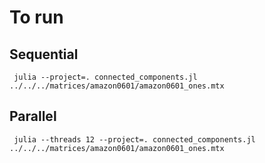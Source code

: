 # To run

## Sequential

```console
 julia --project=. connected_components.jl ../../../matrices/amazon0601/amazon0601_ones.mtx
 ```

## Parallel

```console
 julia --threads 12 --project=. connected_components.jl ../../../matrices/amazon0601/amazon0601_ones.mtx
 ```
